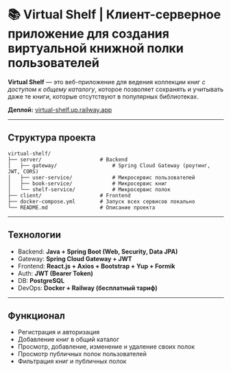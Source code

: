 # 📚 Virtual Shelf | Клиент-серверное приложение для создания виртуальной книжной полки пользователей

**Virtual Shelf** — это веб-приложение для ведения коллекции книг *с доступом к общему каталогу*, которое позволяет сохранять и учитывать даже те книги, которые отсутствуют в популярных библиотеках.

**Деплой:** [virtual-shelf.up.railway.app](https://virtual-shelf.up.railway.app)

---
## Структура проекта

```
virtual-shelf/
├── server/                   # Backend
│   ├── gateway/                  # Spring Cloud Gateway (роутинг, JWT, CORS)
│   ├── user-service/             # Микросервис пользователей
│   ├── book-service/             # Микросервис книг
│   └── shelf-service/            # Микросервис полок
├── client/                   # Frontend
├── docker-compose.yml        # Запуск всех сервисов локально
└── README.md                 # Описание проекта
```
---
## Технологии

- Backend: **Java + Spring Boot (Web, Security, Data JPA)**  
- Gateway: **Spring Cloud Gateway + JWT**  
- Frontend: **React.js + Axios + Bootstrap + Yup + Formik**
- Auth: **JWT (Bearer Token)**  
- DB: **PostgreSQL**
- DevOps: **Docker + Railway (бесплатный тариф)**
---
## Функционал

- Регистрация и авторизация
- Добавление книг в общий каталог
- Просмотр, добавление, изменение и удаление своих полок
- Просмотр публичных полок пользователей
- Фильтрация книг и публичных полок  
